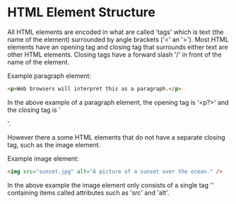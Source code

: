 # HTML Element Structure

All HTML elements are encoded in what are called 'tags' which is text (the name of the element) surrounded by angle brackets ('<' an '>'). Most HTML elements have an opening tag and closing tag that surrounds either text are other HTML elements. Closing tags have a forward slash '/' in front of the name of the element.

Example paragraph element:

```html
<p>Web browsers will interpret this as a paragraph.</p>
```

In the above example of a paragraph element, the opening tag is '<p?>' and the closing tag is '</p>'.

However there a some HTML elements that do not have a separate closing tag, such as the image element.

Example image element:

```html
<img src="sunset.jpg" alt="A picture of a sunset over the ocean." />
```

In the above example the image element only consists of a single tag '<img />' containing items called attributes such as 'src' and 'alt'.
